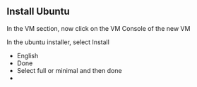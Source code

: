 ## Install Ubuntu

In the VM section, now click on the VM Console of the new VM

In the ubuntu installer, select Install

- English
- Done
- Select full or minimal and then done
- 